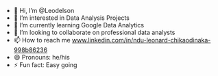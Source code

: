 - 👋 Hi, I’m @Leodelson
- 👀 I’m interested in Data Analysis Projects
- 🌱 I’m currently learning Google Data Analytics 
- 💞️ I’m looking to collaborate on professional data analysts
- 📫 How to reach me www.linkedin.com/in/ndu-leonard-chikaodinaka-998b86236
- 😄 Pronouns: he/his
- ⚡ Fun fact: Easy going

<!---
Leodelson/Leodelson is a ✨ special ✨ repository because its `README.md` (this file) appears on your GitHub profile.
You can click the Preview link to take a look at your changes.
--->
